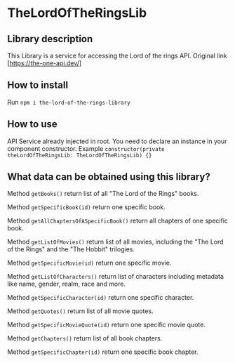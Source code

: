 # TheLordOfTheRingsLib
## Library description
This Library is a service for accessing the Lord of the rings API. Original link [https://the-one-api.dev/]

## How to install
Run `npm i the-lord-of-the-rings-library`

## How to use
API Service already injected in root. You need to declare an instance in your component constructor. 
Example `constructor(private theLordOfTheRingsLib: TheLordOfTheRingsLib) {}` 


## What data can be obtained using this library?

Method `getBooks()` return list of all "The Lord of the Rings" books.

Method `getSpecificBook(id)` return one specific book.

Method `getAllChaptersOfASpecificBook()` return all chapters of one specific book.

Method `getListOfMovies()` return list of all movies, including the "The Lord of the Rings" and the "The Hobbit" trilogies.

Method `getSpecificMovie(id)` return one specific movie.

Method `getListOfCharacters()` return list of characters including metadata like name, gender, realm, race and more.

Method `getSpecificCharacter(id)` return one specific character.

Method `getQuotes()` return list of all movie quotes.

Method `getSpecificMovieQuote(id)` return one specific movie quote.

Method `getChapters()` return list of all book chapters.

Method `getSpecificChapter(id)` return one specific book chapter.

